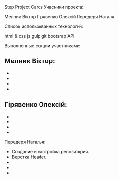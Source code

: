 Step Project Cards
Учасники проекта:

Мелник Вiктор
Гiрявенко Олексiй
Передеря Наталя


Список использованных технологий:

html & css 
js
gulp
git
bootsrap
API

Выполненные секции участниками:

Мелник Вiктор:
-
-
-
-
-

Гiрявенко Олексiй:
-
-
-
-
-

Передеря Наталья:
- Создание и настройка репозитория.
- Верстка Header.
-
-
-


